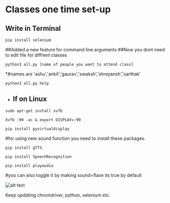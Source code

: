 # Classes one time set-up

## Write in Terminal
```
pip install selenium
```
##Added a new feature for command line arguments
##Now you dont need to edit file for diffrent classes
 
 ```
 python3 all.py [name of people you want to attend class]
 
 ```
*#names are 'ashu','ankit','gaurav','swaksh','shreyansh','sarthak'    
```
python3 all.py help
```
* ## If on Linux

```
sudo apt-get install xvfb
```
```
Xvfb :99 -ac & export DISPLAY=:99
```
```
pip install pyvirtualdisplay
```
#for using new sound function you need to install these packages.
```
pip install gTTS
```

```
pip install SpeechRecognition
```

```
pip install playaudio
```

#you can also toggle it by making sound=flase its true by default

![alt text](https://c.tenor.com/5eU8wSWY8zkAAAAM/wow-cool.gif)

Keep updating chromdriver, python, selenium etc.
